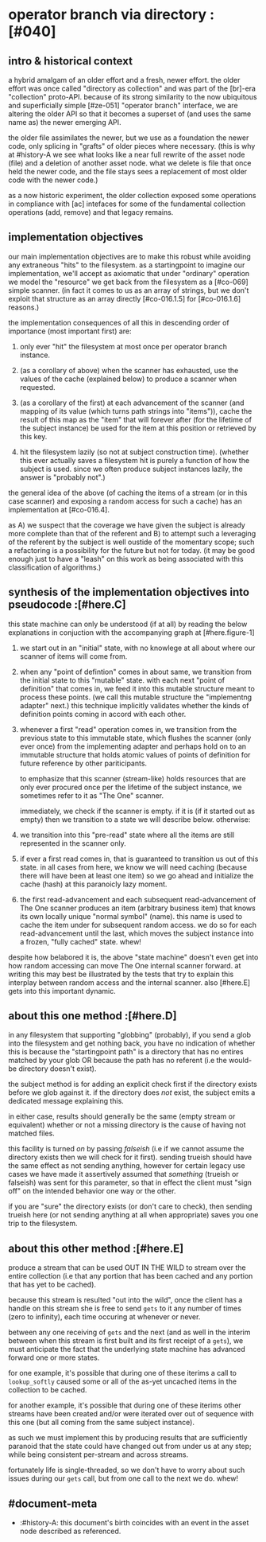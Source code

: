 # operator branch via directory :[#040]

## intro & historical context

a hybrid amalgam of an older effort and a fresh, newer effort. the
older effort was once called "directory as collection" and was part
of the [br]-era "collection" proto-API. because of its strong
similarity to the now ubiquitous and superficially simple [#ze-051]
"operator branch" interface, we are altering the older API so that
it becomes a superset of (and uses the same name as) the newer
emerging API.

the older file assimilates the newer, but we use as a foundation
the newer code, only splicing in "grafts" of older pieces where
necessary. (this is why at #history-A we see what looks like a near
full rewrite of the asset node (file) and a deletion of another
asset node. what we delete is file that once held the newer code,
and the file stays sees a replacement of most older code with the
newer code.)

as a now historic experiment, the older collection exposed some
operations in compliance with [ac] intefaces for some of the
fundamental collection operations (add, remove) and that legacy
remains.




## implementation objectives

our main implementation objectives are to make this robust while
avoiding any extraneous "hits" to the filesystem. as a startingpoint
to imagine our implementation, we'll accept as axiomatic that under
"ordinary" operation we model the "resource" we get back from the
filesystem as a [#co-069] simple scanner. (in fact it comes to us as
an array of strings, but we don't exploit that structure as an array
directly [#co-016.1.5] for [#co-016.1.6] reasons.)

the implementation consequences of all this in descending order of
importance (most important first) are:

  1. only ever "hit" the filesystem at most once per operator
     branch instance.

  1. (as a corollary of above) when the scanner has exhausted,
     use the values of the cache (explained below) to produce a
     scanner when requested.

  1. (as a corollary of the first) at each advancement of the
     scanner (and mapping of its value (which turns path strings
     into "items")), cache the result of this map as the "item"
     that will forever after (for the lifetime of the subject
     instance) be used for the item at this position or retrieved
     by this key.

  1. hit the filesystem lazily (so not at subject construction time).
     (whether this ever actually saves a filesystem hit is purely
     a function of how the subject is used. since we often produce
     subject instances lazily, the answer is "probably not".)

the general idea of the above (of caching the items of a stream
(or in this case scanner) and exposing a random access for such
a cache) has an implementation at [#co-016.4].

as A) we suspect that the coverage we have given the subject is
already more complete than that of the referent and B) to attempt
such a leveraging of the referent by the subject is well oustide of
the momentary scope; such a refactoring is a possibility for the
future but not for today. (it may be good enough just to have a
"leash" on this work as being associated with this classification
of algorithms.)




## synthesis of the implementation objectives into pseudocode :[#here.C]

this state machine can only be understood (if at all) by reading
the below explanations in conjuction with the accompanying graph
at [#here.figure-1]

  1. we start out in an "initial" state, with no knowlege at
     all about where our scanner of items will come from.

  1. when any "point of defintion" comes in about same, we transition
     from the initial state to this "mutable" state. with each next
     "point of definition" that comes in, we feed it into this mutable
     structure meant to process these points. (we call this mutable
     structure the "implementng adapter" next.) this technique implicitly
     validates whether the kinds of definition points coming in accord
     with each other.

  1. whenever a first "read" operation comes in, we transition from the
     previous state to this immutable state, which flushes the scanner
     (only ever once) from the implementing adapter and perhaps hold on
     to an immutable structure that holds atomic values of points of
     definition for future reference by other pariticipants.

     to emphasize that this scanner (stream-like) holds resources that
     are only ever procured once per the lifetime of the subject instance,
     we sometimes refer to it as "The One" scanner.

     immediately, we check if the scanner is empty. if it is
     (if it started out as empty) then we transition to a state
     we will describe below. otherwise:

  1. we transition into this "pre-read" state where all the
     items are still represented in the scanner only.

  1. if ever a first read comes in, that is guaranteed to transition
     us out of this state. in all cases from here, we know we will need
     caching (because there will have been at least one item) so we go
     ahead and initialize the cache (hash) at this paranoicly lazy moment.

  1. the first read-advancement and each subsequent read-advancement of
     The One scanner produces an item (arbitrary business item) that
     knows its own locally unique "normal symbol" (name). this name is
     used to cache the item under for subsequent random access. we do
     so for each read-advancement until the last, which moves the subject
     instance into a frozen, "fully cached" state. whew!

despite how belabored it is, the above "state machine" doesn't even get
into how random accessing can move The One internal scanner forward.
at writing this may best be illustrated by the tests that try to explain
this interplay between random access and the internal scanner. also
[#here.E] gets into this important dynamic.




## about this one method :[#here.D]

in any filesystem that supporting "globbing" (probably), if you
send a glob into the filesystem and get nothing back, you have no
indication of whether this is because the "startingpoint path" is
a directory that has no entires matched by your glob OR because
the path has no referent (i.e the would-be directory doesn't exist).

the subject method is for adding an explicit check first if the
directory exists before we glob against it. if the directory does
*not* exist, the subject emits a dedicated message explaining this.

in either case, results should generally be the same (empty stream
or equivalent) whether or not a missing directory is the cause of
having not matched files.

this facility is turned *on* by passing *falseish* (i.e if we
cannot assume the directory exists then we will check for it
first). sending trueish should have the same effect as not sending
anything, however for certain legacy use cases we have made it
assertively assumed that *something* (trueish or falseish) was
sent for this parameter, so that in effect the client must "sign
off" on the intended behavior one way or the other.

if you are "sure" the directory exists (or don't care to check),
then sending trueish here (or not sending anything at all when
appropriate) saves you one trip to the filesystem.




## about this other method :[#here.E]

produce a stream that can be used OUT IN THE WILD to stream over
the entire collection (i.e that any portion that has been cached
and any portion that has yet to be cached).

because this stream is resulted "out into the wild", once the
client has a handle on this stream she is free to send `gets` to
it any number of times (zero to infinity), each time occuring at
whenever or never.

between any one receiving of `gets` and the next (and as well in
the interim between when this stream is first built and its first
receipt of a `gets`), we must anticipate the fact that the
underlying state machine has advanced forward one or more states.

for one example, it's possible that during one of these iterims
a call to `lookup_softly` caused some or all of the as-yet
uncached items in the collection to be cached.

for another example, it's possible that during one of these
iterims other streams have been created and/or were iterated over
out of sequence with this one (but all coming from the same
subject instance).

as such we must implement this by producing results that are
sufficiently paranoid that the state could have changed out from
under us at any step; while being consistent per-stream and across
streams.

fortunately life is single-threaded, so we don't have to worry
about such issues during our `gets` call, but from one call to
the next we do. whew!




## #document-meta

  - :#history-A: this document's birth coincides with an event in
    the asset node described as referenced.
